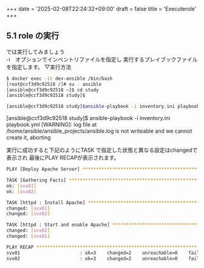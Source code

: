 +++
date = '2025-02-08T22:24:32+09:00'
draft = false
title = 'Executerole'
+++

## 5.1 role の実行
では実行してみましょう  
-i　オプションでインベントリファイルを指定し 実行するプレイブックファイルを指定します。
▽実行方法

```bash
$ docker exec -it dev-ansible /bin/bash
[root@ccf3d9c92518 /]# su - ansible
[ansible@ccf3d9c92518 ~]$ cd study
[ansible@ccf3d9c92518 study]$ 

[ansible@ccf3d9c92518 study]$ansible-playbook -i inventory.ini playbook.yml
```

[ansible@ccf3d9c92518 study]$ ansible-playbook -i inventory.ini playbook.yml
[WARNING]: log file at /home/ansible/ansible_projects/ansible.log is not writeable and we cannot create it, aborting

実行に成功すると下記のようにTASK で指定した状態と異なる設定はchangedで表示され
最後にPLAY RECAPが表示されます。
```bash
PLAY [Deploy Apache Server] ************************************************************************************************************************************************************************************************************************************************

TASK [Gathering Facts] *****************************************************************************************************************************************************************************************************************************************************
ok: [svx01]
ok: [svx02]

TASK [httpd : Install Apache] **********************************************************************************************************************************************************************************************************************************************
changed: [svx01]
changed: [svx02]

TASK [httpd : Start and enable Apache] *************************************************************************************************************************************************************************************************************************************
changed: [svx02]
changed: [svx01]

PLAY RECAP *****************************************************************************************************************************************************************************************************************************************************************
svx01                      : ok=3    changed=2    unreachable=0    failed=0    skipped=0    rescued=0    ignored=0   
svx02                      : ok=3    changed=2    unreachable=0    failed=0    skipped=0    rescued=0    ignored=0   
```